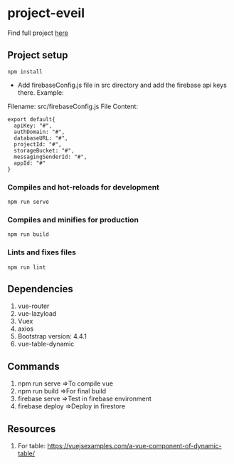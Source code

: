 # project-eveil
Find full project [here](http://e-veil.web.app/)


## Project setup
```
npm install
```
* Add firebaseConfig.js file in src directory and add the firebase api keys there.
Example:

Filename: src/firebaseConfig.js
File Content:
```
export default{
  apiKey: "#",
  authDomain: "#",
  databaseURL: "#",
  projectId: "#",
  storageBucket: "#",
  messagingSenderId: "#",
  appId: "#"
}
```

### Compiles and hot-reloads for development
```
npm run serve
```

### Compiles and minifies for production
```
npm run build
```

### Lints and fixes files
```
npm run lint
```

## Dependencies
1. vue-router
2. vue-lazyload
3. Vuex
4. axios
3. Bootstrap version: 4.4.1
4. vue-table-dynamic

## Commands
1. npm run serve    =>To compile vue
2. npm run build    =>For final build
3. firebase serve   =>Test in firebase environment
4. firebase deploy  =>Deploy in firestore


## Resources
1. For table: https://vuejsexamples.com/a-vue-component-of-dynamic-table/
